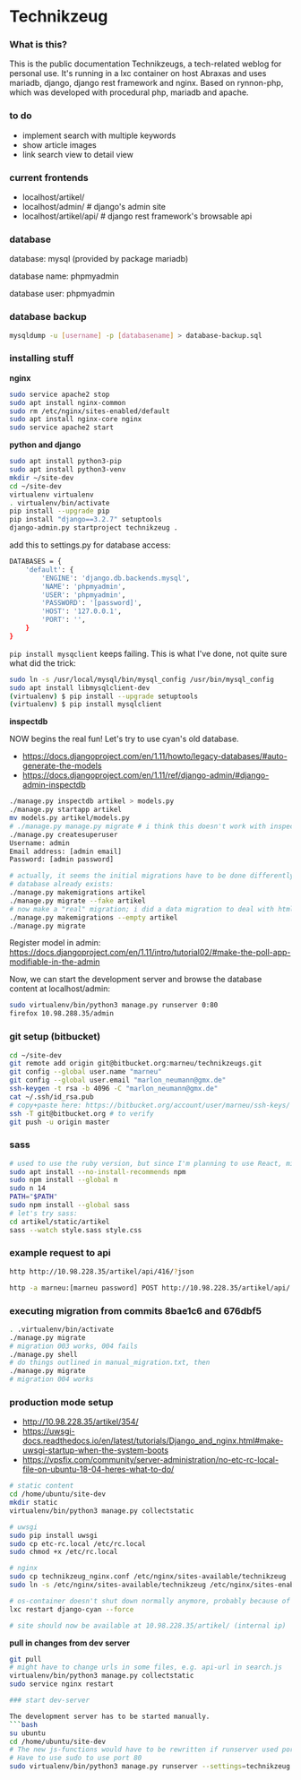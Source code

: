 # Technikzeug

### What is this?

This is the public documentation Technikzeugs, a tech-related weblog for personal use. It's running in a
lxc container on host Abraxas and uses mariadb, django, django rest framework and nginx. Based on rynnon-php, which was developed with procedural php, mariadb and apache.

### to do

- implement search with multiple keywords
- show article images
- link search view to detail view

### current frontends

- localhost/artikel/
- localhost/admin/ # django's admin site
- localhost/artikel/api/ # django rest framework's browsable api

### database

database: mysql (provided by package mariadb)

database name: phpmyadmin

database user: phpmyadmin

### database backup

```sh
mysqldump -u [username] -p [databasename] > database-backup.sql
```

### installing stuff

**nginx**

```sh
sudo service apache2 stop
sudo apt install nginx-common
sudo rm /etc/nginx/sites-enabled/default
sudo apt install nginx-core nginx
sudo service apache2 start
```

**python and django**

```sh
sudo apt install python3-pip
sudo apt install python3-venv
mkdir ~/site-dev
cd ~/site-dev
virtualenv virtualenv
. virtualenv/bin/activate
pip install --upgrade pip
pip install "django==3.2.7" setuptools
django-admin.py startproject technikzeug .
```

add this to settings.py for database access:
```sh
DATABASES = {
    'default': {
        'ENGINE': 'django.db.backends.mysql',
        'NAME': 'phpmyadmin',
        'USER': 'phpmyadmin',
        'PASSWORD': '[password]',
        'HOST': '127.0.0.1',
        'PORT': '',
    }
}
```

`pip install mysqclient` keeps failing. This is what I've done, not quite sure what did the trick:
```sh
sudo ln -s /usr/local/mysql/bin/mysql_config /usr/bin/mysql_config
sudo apt install libmysqlclient-dev
(virtualenv) $ pip install --upgrade setuptools
(virtualenv) $ pip install mysqlclient
```

**inspectdb**

NOW begins the real fun! Let's try to use cyan's old database.

- https://docs.djangoproject.com/en/1.11/howto/legacy-databases/#auto-generate-the-models
- https://docs.djangoproject.com/en/1.11/ref/django-admin/#django-admin-inspectdb

```sh
./manage.py inspectdb artikel > models.py
./manage.py startapp artikel
mv models.py artikel/models.py
# ./manage.py manage.py migrate # i think this doesn't work with inspectdb
./manage.py createsuperuser
Username: admin
Email address: [admin email]
Password: [admin password]

# actually, it seems the initial migrations have to be done differently if the
# database already exists:
./manage.py makemigrations artikel
./manage.py migrate --fake artikel
# now make a "real" migration; i did a data migration to deal with html escaping
./manage.py makemigrations --empty artikel
./manage.py migrate

```

Register model in admin: https://docs.djangoproject.com/en/1.11/intro/tutorial02/#make-the-poll-app-modifiable-in-the-admin

Now, we can start the development server and browse the database content at localhost/admin:
```sh
sudo virtualenv/bin/python3 manage.py runserver 0:80
firefox 10.98.288.35/admin
```

### git setup (bitbucket)

```sh
cd ~/site-dev
git remote add origin git@bitbucket.org:marneu/technikzeugs.git
git config --global user.name "marneu"
git config --global user.email "marlon_neumann@gmx.de"
ssh-keygen -t rsa -b 4096 -C "marlon_neumann@gmx.de"
cat ~/.ssh/id_rsa.pub
# copy+paste here: https://bitbucket.org/account/user/marneu/ssh-keys/
ssh -T git@bitbucket.org # to verify
git push -u origin master
```

### sass

```sh
# used to use the ruby version, but since I'm planning to use React, might as well install those hundreds of node modules
sudo apt install --no-install-recommends npm
sudo npm install --global n
sudo n 14
PATH="$PATH"
sudo npm install --global sass
# let's try sass:
cd artikel/static/artikel
sass --watch style.sass style.css
```

### example request to api

```sh
http http://10.98.228.35/artikel/api/416/?json

http -a marneu:[marneu password] POST http://10.98.228.35/artikel/api/ titel="cli-test" text="testestetsetset" tags="test" datum="2021-03-13"
```

### executing migration from commits 8bae1c6 and 676dbf5

```bash
. .virtualenv/bin/activate
./manage.py migrate
# migration 003 works, 004 fails
./manage.py shell
# do things outlined in manual_migration.txt, then
./manage.py migrate
# migration 004 works
```

### production mode setup

- http://10.98.228.35/artikel/354/
- https://uwsgi-docs.readthedocs.io/en/latest/tutorials/Django_and_nginx.html#make-uwsgi-startup-when-the-system-boots
- https://vpsfix.com/community/server-administration/no-etc-rc-local-file-on-ubuntu-18-04-heres-what-to-do/

```sh
# static content
cd /home/ubuntu/site-dev 
mkdir static
virtualenv/bin/python3 manage.py collectstatic

# uwsgi
sudo pip install uwsgi
sudo cp etc-rc.local /etc/rc.local
sudo chmod +x /etc/rc.local

# nginx 
sudo cp technikzeug_nginx.conf /etc/nginx/sites-available/technikzeug
sudo ln -s /etc/nginx/sites-available/technikzeug /etc/nginx/sites-enabled/technikzeug

# os-container doesn't shut down normally anymore, probably because of uwsgi being started through /etc/rc.local
lxc restart django-cyan --force

# site should now be available at 10.98.228.35/artikel/ (internal ip)
```

**pull in changes from dev server**
```sh
git pull
# might have to change urls in some files, e.g. api-url in search.js
virtualenv/bin/python3 manage.py collectstatic
sudo service nginx restart

### start dev-server

The development server has to be started manually.
```bash
su ubuntu
cd /home/ubuntu/site-dev
# The new js-functions would have to be rewritten if runserver used port 8000.
# Have to use sudo to use port 80
sudo virtualenv/bin/python3 manage.py runserver --settings=technikzeug.settings_debug 0:80
```
